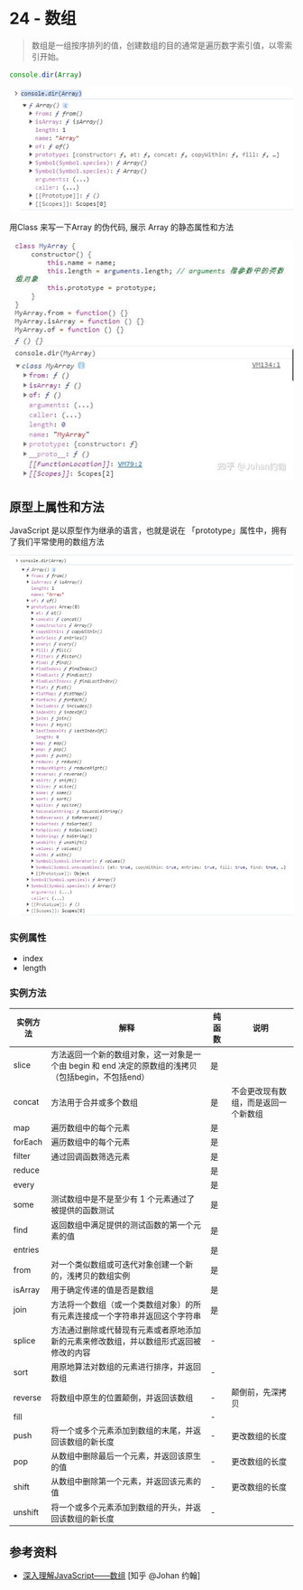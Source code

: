 # 24 - 数组

> 数组是一组按序排列的值，创建数组的目的通常是遍历数字索引值，以零索引开始。

```javascript
console.dir(Array)
```

![查看Array数据结构](/static/WX_20231128122847.png)

用Class 来写一下Array 的伪代码, 展示 Array 的静态属性和方法

![用Class 来写一下Array 的伪代码](/static/v2-51649933376a9bb31c5b1560c4d24652_r.jpg)

## 原型上属性和方法

JavaScript 是以原型作为继承的语言，也就是说在 「prototype」属性中，拥有了我们平常使用的数组方法

![Array.prototype](/static/WX_20231129234646.png)

### 实例属性

- index
- length

### 实例方法

|实例方法|解释|纯函数|说明|
|--|--|--|--|
| slice      | 方法返回一个新的数组对象，这一对象是一个由 begin 和 end 决定的原数组的浅拷贝（包括begin，不包括end）  | 是 |    |
| concat     | 方法用于合并或多个数组  | 是 | 不会更改现有数组，而是返回一个新数组   |
| map        | 遍历数组中的每个元素  | 是 |    |
| forEach    | 遍历数组中的每个元素  | 是 |    |
| filter     | 通过回调函数筛选元素  | 是 |    |
| reduce     |   | 是 |    |
| every      |   | 是 |    |
| some       | 测试数组中是不是至少有 1 个元素通过了被提供的函数测试  | 是 |    |
| find       | 返回数组中满足提供的测试函数的第一个元素的值  | 是 |    |
| entries    |   | 是 |    |
| from       | 对一个类似数组或可迭代对象创建一个新的，浅拷贝的数组实例  | 是 |    |
| isArray    | 用于确定传递的值是否是数组  | 是 |    |
| join       | 方法将一个数组（或一个类数组对象）的所有元素连接成一个字符串并返回这个字符串  | 是 |    |
| splice     | 方法通过删除或代替现有元素或者原地添加新的元素来修改数组，并以数组形式返回被修改的内容  | -  |    |
| sort       | 用原地算法对数组的元素进行排序，并返回数组  | -  |    |
| reverse    | 将数组中原生的位置颠倒，并返回该数组|-| 颠倒前，先深拷贝 |
| fill       |   | -  |    |
| push       | 将一个或多个元素添加到数组的末尾，并返回该数组的新长度|-|更改数组的长度|
| pop        | 从数组中删除最后一个元素，并返回该原生的值|-|更改数组的长度|
| shift      | 从数组中删除第一个元素，并返回该元素的值  | -  |  更改数组的长度  |
| unshift    | 将一个或多个元素添加到数组的开头，并返回该数组的新长度  | -  |    |

## 参考资料

- [深入理解JavaScript——数组](https://zhuanlan.zhihu.com/p/577163710) [知乎 @Johan 约翰]